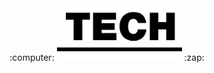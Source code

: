 <br/>
<br/>
<p align="center">
:computer: <img alt="Tech" src="Tech_logo.png" width="200" /> :zap:
</p>